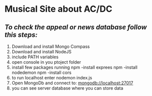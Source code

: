 # Musical Site about AC/DC
*To check the appeal or news database follow this steps:*
----------------------------------------------------------
1. Download and install Mongo Compass
2. Download and install NodeJS
3. include PATH variables
4. open console in you ptoject folder
5. install few packages running 
    npm -install exprees
    npm -install nodedemon
    npm -install cors 
6. to run localhost enter nodemon index.js
7. Open MongoDb and connect to:  <mongodb://localhost:27017>
8. you can see server database where you can store data
